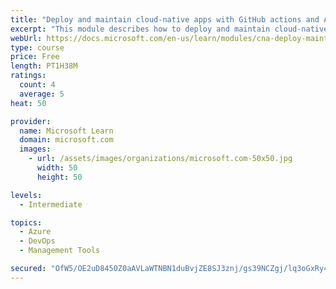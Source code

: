 ```yaml
---
title: "Deploy and maintain cloud-native apps with GitHub actions and Azure Pipelines"
excerpt: "This module describes how to deploy and maintain cloud-native apps."
webUrl: https://docs.microsoft.com/en-us/learn/modules/cna-deploy-maintain/
type: course
price: Free
length: PT1H38M
ratings:
  count: 4
  average: 5
heat: 50

provider:
  name: Microsoft Learn
  domain: microsoft.com
  images:
    - url: /assets/images/organizations/microsoft.com-50x50.jpg
      width: 50
      height: 50

levels:
  - Intermediate

topics:
  - Azure
  - DevOps
  - Management Tools

secured: "OfW5/OE2uD8450Z0aAVLaWTNBN1duBvjZE8SJ3znj/gs39NCZgj/lq3oGxRy4F5ZgDveMD4XoiOo2EiCMoPXCNbQKrskJUN1NhDJ3Dox06K1eaJG6MAO4ekxGUA3y9bSQsoV3xnxbjH1B2IoVdJCXa6SxJGC9WWaaepSG7C3gxtqfqgg9amhlctCHESNrRAQsWE+Hy4E8QxDP8leQEl09nXDwrls4VDRuvh5jyi0EVHl87vhfwvCIY17LRXxZl/C4xlF+AaLXoM3+bT1lK/WfNkHkbb1P+O58RcKMXZ2Sfev8IbbHmo4fxINPmcO1Jduh+iagxyfpO3vjQ7/fXronNIhQeRynpHwzH1xQnE25zFMOLxEA/NzYWf/kN2BtLcfbsDOUWBURT19HCE/IAgoxsR88cTU8DKKAiCzn6/n38M=;KjboSXjQCJl+4Wvf4QeddA=="
---
```


